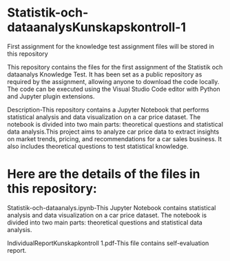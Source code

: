 # Statistik-och-dataanalysKunskapskontroll-1

 First assignment for the knowledge test assignment files will be stored in this repository

This repository contains the files for the first assignment of the Statistik och dataanalys Knowledge Test. It has been set as a public repository as required by the assignment, allowing anyone to download the code locally. The code can be executed using the Visual Studio Code editor with Python and Jupyter plugin extensions.

Description-This repository contains a Jupyter Notebook that performs statistical analysis and data visualization on a car price dataset. The notebook is divided into two main parts: theoretical questions and statistical data analysis.This project aims to analyze car price data to extract insights on market trends, pricing, and recommendations for a car sales business. It also includes theoretical questions to test statistical knowledge.


# Here are the details of the files in this repository:

Statistik-och-dataanalys.ipynb-This Jupyter Notebook contains statistical analysis and data visualization on a car price dataset. The notebook is divided into two main parts: theoretical questions and statistical data analysis.

IndividualReportKunskapkontroll 1.pdf-This file contains self-evaluation report.
